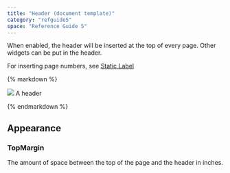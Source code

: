 ```yaml
---
title: "Header (document template)"
category: "refguide5"
space: "Reference Guide 5"
---
```



When enabled, the header will be inserted at the top of every page. Other widgets can be put in the header.

For inserting page numbers, see [Static Label](Static+Label+Document+Template)

<div class="alert alert-info">{% markdown %}

![](attachments/819203/918236.png)
A header

{% endmarkdown %}</div>

## Appearance

### TopMargin

The amount of space between the top of the page and the header in inches.